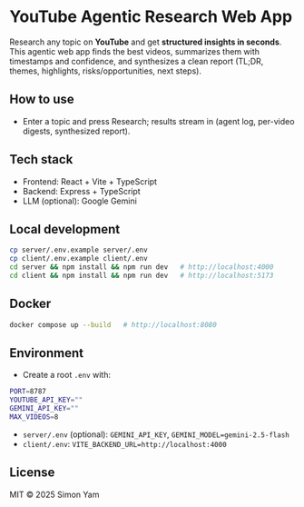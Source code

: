 # YouTube Agentic Research Web App

Research any topic on **YouTube** and get **structured insights in seconds**.
This agentic web app finds the best videos, summarizes them with timestamps and confidence, and synthesizes a clean report (TL;DR, themes, highlights, risks/opportunities, next steps).

## How to use
- Enter a topic and press Research; results stream in (agent log, per-video digests, synthesized report).

## Tech stack
- Frontend: React + Vite + TypeScript
- Backend: Express + TypeScript
- LLM (optional): Google Gemini

## Local development
```bash
cp server/.env.example server/.env
cp client/.env.example client/.env
cd server && npm install && npm run dev   # http://localhost:4000
cd client && npm install && npm run dev   # http://localhost:5173
```

## Docker
```bash
docker compose up --build   # http://localhost:8080
```

## Environment
- Create a root `.env` with:
```bash
PORT=8787
YOUTUBE_API_KEY=""
GEMINI_API_KEY=""
MAX_VIDEOS=8
```
- `server/.env` (optional): `GEMINI_API_KEY`, `GEMINI_MODEL=gemini-2.5-flash`
- `client/.env`: `VITE_BACKEND_URL=http://localhost:4000`

## License
MIT © 2025 Simon Yam
